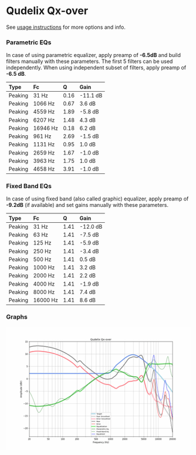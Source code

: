 # Qudelix Qx-over
See [usage instructions](https://github.com/jaakkopasanen/AutoEq#usage) for more options and info.

### Parametric EQs
In case of using parametric equalizer, apply preamp of **-6.5dB** and build filters manually
with these parameters. The first 5 filters can be used independently.
When using independent subset of filters, apply preamp of **-6.5 dB**.

| Type    | Fc       |    Q | Gain     |
|:--------|:---------|:-----|:---------|
| Peaking | 31 Hz    | 0.16 | -11.1 dB |
| Peaking | 1066 Hz  | 0.67 | 3.6 dB   |
| Peaking | 4559 Hz  | 1.89 | -5.8 dB  |
| Peaking | 6207 Hz  | 1.48 | 4.3 dB   |
| Peaking | 16946 Hz | 0.18 | 6.2 dB   |
| Peaking | 961 Hz   | 2.69 | -1.5 dB  |
| Peaking | 1131 Hz  | 0.95 | 1.0 dB   |
| Peaking | 2659 Hz  | 1.67 | -1.0 dB  |
| Peaking | 3963 Hz  | 1.75 | 1.0 dB   |
| Peaking | 4658 Hz  | 3.91 | -1.0 dB  |

### Fixed Band EQs
In case of using fixed band (also called graphic) equalizer, apply preamp of **-9.2dB**
(if available) and set gains manually with these parameters.

| Type    | Fc       |    Q | Gain     |
|:--------|:---------|:-----|:---------|
| Peaking | 31 Hz    | 1.41 | -12.0 dB |
| Peaking | 63 Hz    | 1.41 | -7.5 dB  |
| Peaking | 125 Hz   | 1.41 | -5.9 dB  |
| Peaking | 250 Hz   | 1.41 | -3.4 dB  |
| Peaking | 500 Hz   | 1.41 | 0.5 dB   |
| Peaking | 1000 Hz  | 1.41 | 3.2 dB   |
| Peaking | 2000 Hz  | 1.41 | 2.2 dB   |
| Peaking | 4000 Hz  | 1.41 | -1.9 dB  |
| Peaking | 8000 Hz  | 1.41 | 7.4 dB   |
| Peaking | 16000 Hz | 1.41 | 8.6 dB   |

### Graphs
![](./Qudelix%20Qx-over.png)